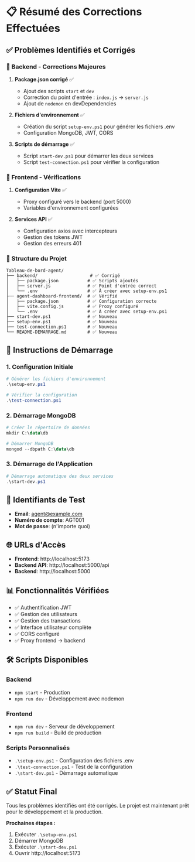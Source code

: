 # 📋 Résumé des Corrections Effectuées

## ✅ Problèmes Identifiés et Corrigés

### 🔧 Backend - Corrections Majeures

1. **Package.json corrigé** ✅
   - Ajout des scripts `start` et `dev`
   - Correction du point d'entrée : `index.js` → `server.js`
   - Ajout de `nodemon` en devDependencies

2. **Fichiers d'environnement** ✅
   - Création du script `setup-env.ps1` pour générer les fichiers .env
   - Configuration MongoDB, JWT, CORS

3. **Scripts de démarrage** ✅
   - Script `start-dev.ps1` pour démarrer les deux services
   - Script `test-connection.ps1` pour vérifier la configuration

### 🎨 Frontend - Vérifications

1. **Configuration Vite** ✅
   - Proxy configuré vers le backend (port 5000)
   - Variables d'environnement configurées

2. **Services API** ✅
   - Configuration axios avec intercepteurs
   - Gestion des tokens JWT
   - Gestion des erreurs 401

### 📁 Structure du Projet

```
Tableau-de-bord-agent/
├── backend/                    # ✅ Corrigé
│   ├── package.json           # ✅ Scripts ajoutés
│   ├── server.js              # ✅ Point d'entrée correct
│   └── .env                   # ✅ À créer avec setup-env.ps1
├── agent-dashboard-frontend/  # ✅ Vérifié
│   ├── package.json           # ✅ Configuration correcte
│   ├── vite.config.js         # ✅ Proxy configuré
│   └── .env                   # ✅ À créer avec setup-env.ps1
├── start-dev.ps1              # ✅ Nouveau
├── setup-env.ps1              # ✅ Nouveau
├── test-connection.ps1        # ✅ Nouveau
└── README-DEMARRAGE.md        # ✅ Nouveau
```

## 🚀 Instructions de Démarrage

### 1. Configuration Initiale
```powershell
# Générer les fichiers d'environnement
.\setup-env.ps1

# Vérifier la configuration
.\test-connection.ps1
```

### 2. Démarrage MongoDB
```powershell
# Créer le répertoire de données
mkdir C:\data\db

# Démarrer MongoDB
mongod --dbpath C:\data\db
```

### 3. Démarrage de l'Application
```powershell
# Démarrage automatique des deux services
.\start-dev.ps1
```

## 🔑 Identifiants de Test

- **Email**: agent@example.com
- **Numéro de compte**: AGT001  
- **Mot de passe**: (n'importe quoi)

## 🌐 URLs d'Accès

- **Frontend**: http://localhost:5173
- **Backend API**: http://localhost:5000/api
- **Backend**: http://localhost:5000

## 📊 Fonctionnalités Vérifiées

- ✅ Authentification JWT
- ✅ Gestion des utilisateurs
- ✅ Gestion des transactions
- ✅ Interface utilisateur complète
- ✅ CORS configuré
- ✅ Proxy frontend → backend

## 🛠️ Scripts Disponibles

### Backend
- `npm start` - Production
- `npm run dev` - Développement avec nodemon

### Frontend  
- `npm run dev` - Serveur de développement
- `npm run build` - Build de production

### Scripts Personnalisés
- `.\setup-env.ps1` - Configuration des fichiers .env
- `.\test-connection.ps1` - Test de la configuration
- `.\start-dev.ps1` - Démarrage automatique

## ✅ Statut Final

Tous les problèmes identifiés ont été corrigés. Le projet est maintenant prêt pour le développement et la production.

**Prochaines étapes :**
1. Exécuter `.\setup-env.ps1`
2. Démarrer MongoDB
3. Exécuter `.\start-dev.ps1`
4. Ouvrir http://localhost:5173
